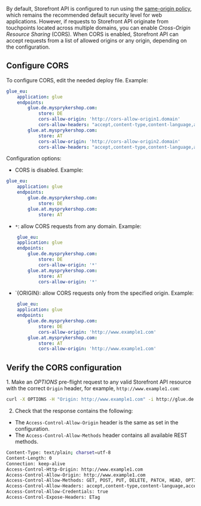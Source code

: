 By default, Storefront API is configured to run using the [same-origin policy](https://en.wikipedia.org/wiki/Same-origin_policy), which remains the recommended default security level for web applications. However, if requests to Storefront API originate from touchpoints located across multiple domains, you can enable *Cross-Origin Resource Sharing* (CORS). When CORS is enabled, Storefront API can accept requests from a list of allowed origins or any origin, depending on the configuration.


## Configure CORS

To configure CORS, edit the needed deploy file. Example:

```yml
glue_eu:
    application: glue
    endpoints:
        glue.de.mysprykershop.com:
            store: DE
            cors-allow-origin: 'http://cors-allow-origin1.domain'
            cors-allow-headers: "accept,content-type,content-language,accept-language,authorization,User-Agent,newrelic,traceparent,tracestate"
        glue.at.mysprykershop.com:
            store: AT
            cors-allow-origin: 'http://cors-allow-origin2.domain'
            cors-allow-headers: "accept,content-type,content-language,accept-language,authorization,If-Match,Cache-Control,If-Modified-Since,User-Agent,newrelic,traceparent,tracestate,X-Device-Id"
```

 Configuration options:

* CORS is disabled. Example:

```yml
glue_eu:
    application: glue
    endpoints:
        glue.de.mysprykershop.com:
            store: DE
        glue.at.mysprykershop.com:
            store: AT
```

*  `*`: allow CORS requests from any domain. Example:

```yml
    glue_eu:
    application: glue
    endpoints:
        glue.de.mysprykershop.com:
            store: DE
            cors-allow-origin: '*'
        glue.at.mysprykershop.com:
            store: AT
            cors-allow-origin: '*'
```

* `{ORIGIN}: allow CORS requests only from the specified origin. Example:

```yml
    glue_eu:
    application: glue
    endpoints:
        glue.de.mysprykershop.com:
            store: DE
            cors-allow-origin: 'http://www.example1.com'
        glue.at.mysprykershop.com:
            store: AT
            cors-allow-origin: 'http://www.example1.com'
```

## Verify the CORS configuration

1. Make an _OPTIONS_ pre-flight request to any valid Storefront API resource with the correct `Origin` header, for example, `http://www.example1.com`:

```bash
curl -X OPTIONS -H "Origin: http://www.example1.com" -i http://glue.de.mysprykershop.com
```

2. Check that the response contains the following:

* The `Access-Control-Allow-Origin` header is the same as set in the configuration.
* The `Access-Control-Allow-Methods` header contains all available REST methods.

```bash
Content-Type: text/plain; charset=utf-8
Content-Length: 0
Connection: keep-alive
Access-Control-Http-Origin: http://www.example1.com
Access-Control-Allow-Origin: http://www.example1.com
Access-Control-Allow-Methods: GET, POST, PUT, DELETE, PATCH, HEAD, OPTIONS
Access-Control-Allow-Headers: accept,content-type,content-language,accept-language,authorization,X-Anonymous-Customer-Unique-Id,Merchant-Reference,If-Match,Cache-Control,If-Modified-Since,User-Agent,newrelic,traceparent,tracestate
Access-Control-Allow-Credentials: true
Access-Control-Expose-Headers: ETag
```